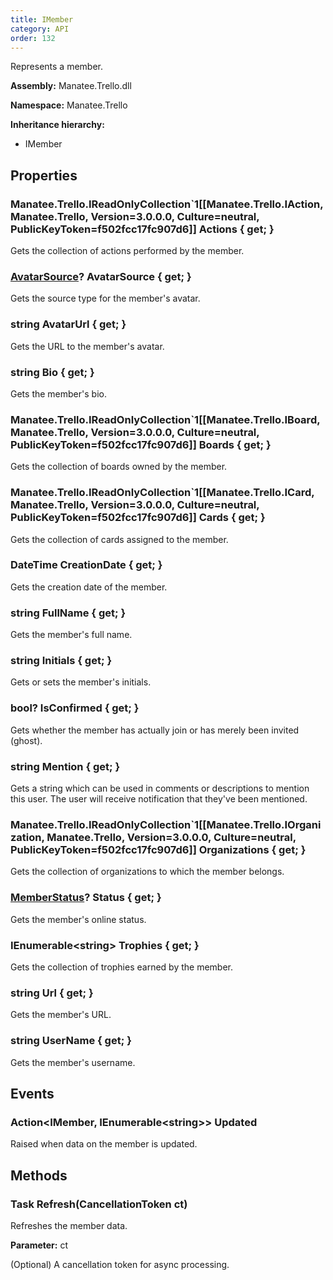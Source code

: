 ```yaml
---
title: IMember
category: API
order: 132
---
```


Represents a member.

**Assembly:** Manatee.Trello.dll

**Namespace:** Manatee.Trello

**Inheritance hierarchy:**

- IMember

## Properties

### Manatee.Trello.IReadOnlyCollection`1[[Manatee.Trello.IAction, Manatee.Trello, Version=3.0.0.0, Culture=neutral, PublicKeyToken=f502fcc17fc907d6]] Actions { get; }

Gets the collection of actions performed by the member.

### [AvatarSource](../AvatarSource#avatarsource)? AvatarSource { get; }

Gets the source type for the member&#39;s avatar.

### string AvatarUrl { get; }

Gets the URL to the member&#39;s avatar.

### string Bio { get; }

Gets the member&#39;s bio.

### Manatee.Trello.IReadOnlyCollection`1[[Manatee.Trello.IBoard, Manatee.Trello, Version=3.0.0.0, Culture=neutral, PublicKeyToken=f502fcc17fc907d6]] Boards { get; }

Gets the collection of boards owned by the member.

### Manatee.Trello.IReadOnlyCollection`1[[Manatee.Trello.ICard, Manatee.Trello, Version=3.0.0.0, Culture=neutral, PublicKeyToken=f502fcc17fc907d6]] Cards { get; }

Gets the collection of cards assigned to the member.

### DateTime CreationDate { get; }

Gets the creation date of the member.

### string FullName { get; }

Gets the member&#39;s full name.

### string Initials { get; }

Gets or sets the member&#39;s initials.

### bool? IsConfirmed { get; }

Gets whether the member has actually join or has merely been invited (ghost).

### string Mention { get; }

Gets a string which can be used in comments or descriptions to mention this user. The user will receive notification that they&#39;ve been mentioned.

### Manatee.Trello.IReadOnlyCollection`1[[Manatee.Trello.IOrganization, Manatee.Trello, Version=3.0.0.0, Culture=neutral, PublicKeyToken=f502fcc17fc907d6]] Organizations { get; }

Gets the collection of organizations to which the member belongs.

### [MemberStatus](../MemberStatus#memberstatus)? Status { get; }

Gets the member&#39;s online status.

### IEnumerable&lt;string&gt; Trophies { get; }

Gets the collection of trophies earned by the member.

### string Url { get; }

Gets the member&#39;s URL.

### string UserName { get; }

Gets the member&#39;s username.

## Events

### Action&lt;IMember, IEnumerable&lt;string&gt;&gt; Updated

Raised when data on the member is updated.

## Methods

### Task Refresh(CancellationToken ct)

Refreshes the member data.

**Parameter:** ct

(Optional) A cancellation token for async processing.

